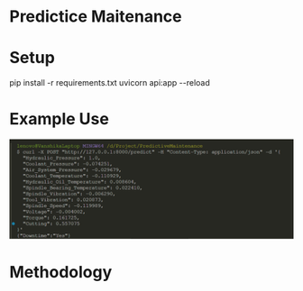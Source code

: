 # Predictice Maitenance

# Setup

pip install -r requirements.txt
uvicorn api:app --reload

# Example Use

![alt text](image.png)

# Methodology
